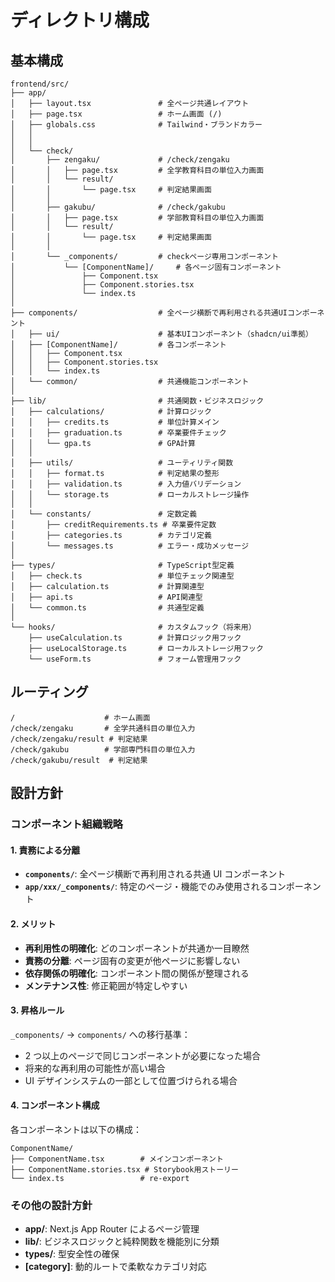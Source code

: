# ディレクトリ構成

## 基本構成

```
frontend/src/
├── app/
│   ├── layout.tsx               # 全ページ共通レイアウト
│   ├── page.tsx                 # ホーム画面 (/)
│   ├── globals.css              # Tailwind・ブランドカラー
│   │
│   │
│   └── check/
│       ├── zengaku/             # /check/zengaku
│       │   ├── page.tsx         # 全学教育科目の単位入力画面
│       │   └── result/
│       │       └── page.tsx     # 判定結果画面
│       │
│       ├── gakubu/              # /check/gakubu
│       │   ├── page.tsx         # 学部教育科目の単位入力画面
│       │   └── result/
│       │       └── page.tsx     # 判定結果画面
│       │
│       └── _components/         # checkページ専用コンポーネント
│           └── [ComponentName]/     # 各ページ固有コンポーネント
│               ├── Component.tsx
│               ├── Component.stories.tsx
│               └── index.ts
│
├── components/                  # 全ページ横断で再利用される共通UIコンポーネント
│   ├── ui/                      # 基本UIコンポーネント（shadcn/ui準拠）
│   ├── [ComponentName]/         # 各コンポーネント
│   │   ├── Component.tsx
│   │   ├── Component.stories.tsx
│   │   └── index.ts
│   └── common/                  # 共通機能コンポーネント
│
├── lib/                         # 共通関数・ビジネスロジック
│   ├── calculations/            # 計算ロジック
│   │   ├── credits.ts           # 単位計算メイン
│   │   ├── graduation.ts        # 卒業要件チェック
│   │   └── gpa.ts               # GPA計算
│   │
│   ├── utils/                   # ユーティリティ関数
│   │   ├── format.ts            # 判定結果の整形
│   │   ├── validation.ts        # 入力値バリデーション
│   │   └── storage.ts           # ローカルストレージ操作
│   │
│   └── constants/               # 定数定義
│       ├── creditRequirements.ts # 卒業要件定数
│       ├── categories.ts        # カテゴリ定義
│       └── messages.ts          # エラー・成功メッセージ
│
├── types/                       # TypeScript型定義
│   ├── check.ts                 # 単位チェック関連型
│   ├── calculation.ts           # 計算関連型
│   ├── api.ts                   # API関連型
│   └── common.ts                # 共通型定義
│
└── hooks/                       # カスタムフック（将来用）
    ├── useCalculation.ts        # 計算ロジック用フック
    ├── useLocalStorage.ts       # ローカルストレージ用フック
    └── useForm.ts               # フォーム管理用フック
```

## ルーティング

```
/                    # ホーム画面
/check/zengaku       # 全学共通科目の単位入力
/check/zengaku/result # 判定結果
/check/gakubu        # 学部専門科目の単位入力
/check/gakubu/result  # 判定結果
```

## 設計方針

### コンポーネント組織戦略

#### 1. 責務による分離

- **`components/`**: 全ページ横断で再利用される共通 UI コンポーネント
- **`app/xxx/_components/`**: 特定のページ・機能でのみ使用されるコンポーネント

#### 2. メリット

- **再利用性の明確化**: どのコンポーネントが共通か一目瞭然
- **責務の分離**: ページ固有の変更が他ページに影響しない
- **依存関係の明確化**: コンポーネント間の関係が整理される
- **メンテナンス性**: 修正範囲が特定しやすい

#### 3. 昇格ルール

`_components/` → `components/` への移行基準：

- 2 つ以上のページで同じコンポーネントが必要になった場合
- 将来的な再利用の可能性が高い場合
- UI デザインシステムの一部として位置づけられる場合

#### 4. コンポーネント構成

各コンポーネントは以下の構成：

```
ComponentName/
├── ComponentName.tsx        # メインコンポーネント
├── ComponentName.stories.tsx # Storybook用ストーリー
└── index.ts                 # re-export
```

### その他の設計方針

- **app/**: Next.js App Router によるページ管理
- **lib/**: ビジネスロジックと純粋関数を機能別に分類
- **types/**: 型安全性の確保
- **[category]**: 動的ルートで柔軟なカテゴリ対応
